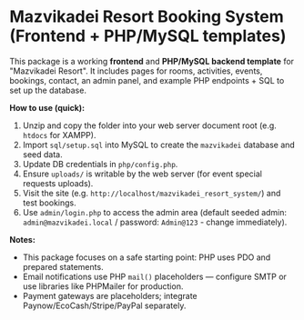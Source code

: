 # Mazvikadei Resort Booking System (Frontend + PHP/MySQL templates)

This package is a working **frontend** and **PHP/MySQL backend template** for "Mazvikadei Resort".
It includes pages for rooms, activities, events, bookings, contact, an admin panel, and example PHP endpoints + SQL to set up the database.

**How to use (quick):**
1. Unzip and copy the folder into your web server document root (e.g. `htdocs` for XAMPP).
2. Import `sql/setup.sql` into MySQL to create the `mazvikadei` database and seed data.
3. Update DB credentials in `php/config.php`.
4. Ensure `uploads/` is writable by the web server (for event special requests uploads).
5. Visit the site (e.g. `http://localhost/mazvikadei_resort_system/`) and test bookings.
6. Use `admin/login.php` to access the admin area (default seeded admin: `admin@mazvikadei.local` / password: `Admin@123` - change immediately).

**Notes:**
- This package focuses on a safe starting point: PHP uses PDO and prepared statements.
- Email notifications use PHP `mail()` placeholders — configure SMTP or use libraries like PHPMailer for production.
- Payment gateways are placeholders; integrate Paynow/EcoCash/Stripe/PayPal separately.
